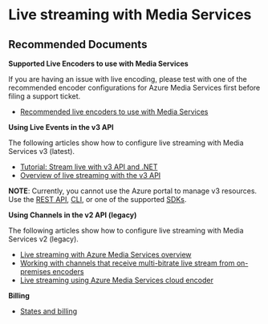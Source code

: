 <properties
	pageTitle="Live streaming with Media Services"
	description="Live streaming with Media Services"
	infoBubbleText=""
	service="microsoft.media"
	resource="liveevent"
	authors="juliako"
	ms.author="juliako"
	displayOrder="1"
	articleId="mediaservices-live-streaming"
	diagnosticScenario=""
	selfHelpType="generic"
	supportTopicIds="32632071"
	resourceTags=""
	productPesIds="14885"
	cloudEnvironments="public, fairfax, usnat, ussec"
	ownershipId="StorageMediaEdge_Media"
/>

# Live streaming with Media Services

## **Recommended Documents**

**Supported Live Encoders to use with Media Services**

If you are having an issue with live encoding, please test with one of the recommended encoder configurations for Azure Media Services first before filing a support ticket. 

* [Recommended live encoders to use with Media Services](https://docs.microsoft.com/azure/media-services/latest/recommended-on-premises-live-encoders)

**Using Live Events in the v3 API**

The following articles show how to configure live streaming with Media Services v3 (latest).

* [Tutorial: Stream live with v3 API and .NET](https://docs.microsoft.com/azure/media-services/latest/stream-live-tutorial-with-api)
* [Overview of live streaming with the v3 API](https://docs.microsoft.com/azure/media-services/latest/live-streaming-overview)

**NOTE**: Currently, you cannot use the Azure portal to manage v3 resources. Use the [REST API](https://aka.ms/ams-v3-rest-ref), [CLI](https://aka.ms/ams-v3-cli-ref), or one of the supported [SDKs](https://docs.microsoft.com/azure/media-services/latest/developers-guide).

**Using Channels in the v2 API (legacy)**

The following articles show how to configure live streaming with Media Services v2 (legacy).

* [Live streaming with Azure Media Services overview](https://docs.microsoft.com/azure/media-services/previous/media-services-manage-channels-overview/)
* [Working with channels that receive multi-bitrate live stream from on-premises encoders](https://docs.microsoft.com/azure/media-services/previous/media-services-live-streaming-with-onprem-encoders)
* [Live streaming using Azure Media Services cloud encoder](https://docs.microsoft.com/azure/media-services/previous/media-services-manage-live-encoder-enabled-channels)

**Billing**

* [States and billing](https://docs.microsoft.com/azure/media-services/latest/live-event-states-billing)
